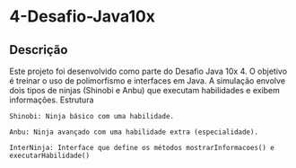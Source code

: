 # 4-Desafio-Java10x
## Descrição

Este projeto foi desenvolvido como parte do Desafio Java 10x 4. O objetivo é treinar o uso de polimorfismo e interfaces em Java. A simulação envolve dois tipos de ninjas (Shinobi e Anbu) que executam habilidades e exibem informações.
Estrutura

    Shinobi: Ninja básico com uma habilidade.

    Anbu: Ninja avançado com uma habilidade extra (especialidade).

    InterNinja: Interface que define os métodos mostrarInformacoes() e executarHabilidade()
